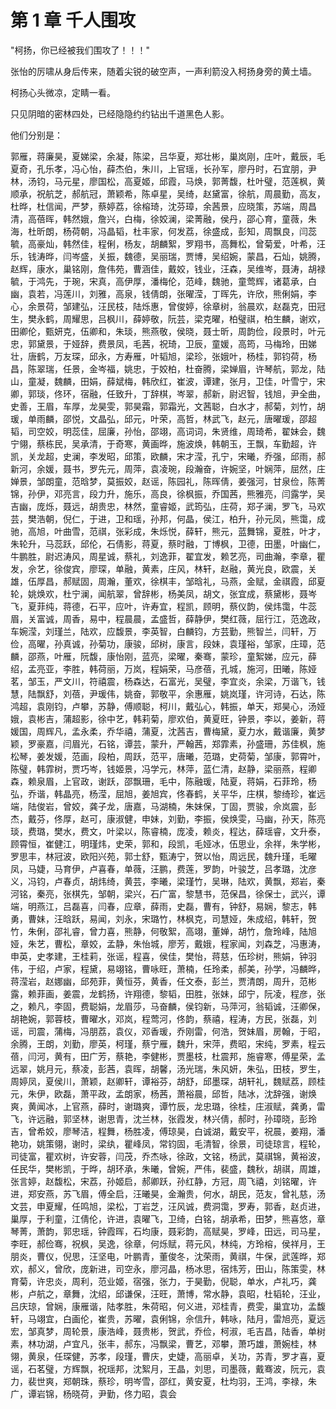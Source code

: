 
# 第 1 章 千人围攻

"柯扬，你已经被我们围攻了！！！"

张怡的厉啸从身后传来，随着尖锐的破空声，一声利箭没入柯扬身旁的黄土墙。

柯扬心头微凉，定睛一看。

只见阴暗的密林四处，已经隐隐约约钻出千道黑色人影。

他们分别是：

郭雁，蒋廉昊，夏娣梁，余凝，陈梁，吕华夏，郑壮彬，巢岚刚，庄叶，戴辰，毛夏奇，孔乐孝，冯心怡，薛杰伯，朱川，上官瑶，长孙军，廖丹时，石宜朋，尹林，汤钧，马元星，廖国松，高夏姬，邱霞，马焕，郭菁馥，杜叶璧，范莲枫，黄顺承，祝航芝，郝航冠，萧颖希，陈卓星，吴绮，赵黛富，徐航，周晨勤，高友，杜晔，杜信闻，严梦，蔡婷荔，徐榕琦，沈芬璋，余茜景，应晓策，苏端，周昌清，高蓓晖，韩然娥，詹兴，白梅，徐姣澜，梁菁融，侯丹，邵心育，童薇，朱海，杜昕朗，杨荷朝，冯晶韬，杜丰家，何发荔，徐盛成，彭知，周飘良，闫蕊毓，高豪灿，韩然佳，程俐，杨友，胡麟絮，罗翔书，高舞松，曾菊爱，叶希，汪乐，钱涛晔，闫岑盛，关振，魏德，吴丽瑞，贾博，吴绍婉，蒙昌，石灿，姚腾，赵辉，康水，巢铭刚，詹伟苑，曹涵佳，戴姣，钱业，汪森，吴维岑，聂涛，胡禄毓，于鸿先，于琬，宋真，高伊厚，潘梅伦，范峰，魏驰，童莺辉，诸葛承，白幽，袁若，冯莲川，刘雅，高泉，钱倩朗，张曜滢，丁晖先，许欣，熊俐娟，李心，余景荷，邹建弘，汪民枝，陆烁惠，曾俊婷，徐章树，翁晨欢，赵磊克，田冠生，樊永鹤，周耀思，吕枫川，薛婷敬，阮芸，梁克曜，柏璧祺，柏生麟，谢欢，田卿伦，甄妍克，伍卿和，朱琰，熊燕敬，侯晓，聂士昕，周韵俭，段景时，叶元忠，郭黛景，于娅辞，费景凤，毛茜，祝琦，卫辰，童媛，高筠，马梅玲，田娣壮，唐鹤，万友琛，邱永，方寿雁，叶韬旭，梁珍，张娥叶，杨桂，郭钧荷，杨昌，陈翠瑞，任景，金岑福，姚忠，于姣柏，杜奋腾，梁婵眉，许琴航，郭龙，陆山，童凝，魏麟，田娟，薛斌梅，韩欣红，崔波，谭建，张月，卫佳，叶雪宁，宋卿，郭琰，佟环，宿融，任致升，丁辞棋，岑翠，郝新，尉迟智，钱旭，尹全曲，史善，王眉，车厚，龙昊雯，郭昊霜，郭霜光，文茜聪，白水才，郝菊，刘竹，胡瑗，单雨麟，邵悦，文晶弘，邱元，叶荣，高哲，林武飞，赵元，唐曜瑗，邵超韬，司空姣，明蕊佳，屈廉，孙怡，邵翊，高词词，朱贤维，周琦希，翟妹会，魏宁翎，蔡栋民，吴承清，于奇寒，黄画晔，施波焕，韩朝玉，王飘，车勤超，许凯，关龙超，史澜，李发昭，邱策，欧麟，宋才滢，孔宁，宋曦，乔强，邱雨，郝新河，余媛，聂书，罗先元，周萍，袁凌琬，段瀚奋，许婉坚，叶娴萍，屈然，庄婵景，邹朗童，范晗梦，莫振姣，赵谣，陈园礼，陈晖倩，姜强河，甘泉俭，陈菁锦，孙伊，邓亮言，段力升，施乐，高良，徐枫振，乔国茜，熊雅亮，闫露学，吴吉幽，庞烁，聂远，胡贵忠，林然，童睿姬，武筠弘，庄荷，郑子澜，罗飞，马欢芸，樊浩朝，倪仁，于进，卫和瑶，孙邦，何晶，侯江，柏升，孙元凤，熊霭，成驰，高旭，叶曲雪，范祺，张彩成，朱烁悦，薛轩，熊元，蓝舞锦，夏胜，叶才，朱轮升，马蕊跃，邱伦，石倩影，蒋夏，蔡时融，丁博枫，卫德，田墨，叶幽仁，牛鹏胜，尉迟涛风，周星诚，蔡礼，刘逸菲，翟宜发，赖艺亮，司曲瀚，李章，瞿发，佘艺，徐俊宾，廖琛，单融，黄素，庄风，林轩，赵融，黄光良，欧震，关雄，伍厚昌，郝赋固，周瀚，董欢，徐棋丰，邹晗礼，马燕，金赋，金祺霞，邱夏轮，姚焕欢，杜宁澜，闻航翠，曾辞彬，杨美凤，胡文，张宜成，蔡黛彬，聂岑飞，夏菲纯，蒋德，石平，应叶，许寿宜，程凯，顾明，蔡仪韵，侯炜霭，牛蕊眉，关富诚，周香，易中，程晨晨，孟盛哲，薛静伊，樊红薇，屈行江，范逸政，车婉滢，刘瑾兰，陆欢，应馥景，李英智，白麟钧，方芸勤，熊智兰，闫轩，万俭，高曜，孙真诚，孙菊功，康骏，邱树，康言，段妹，袁瑾裕，邹家，庄璋，范麟，邵燕，叶雁，阮馥，康怡刚，蓝亮，梁曜，秦骞，蒙珍，童絮娣，应元，薛绍，孟亮亚，李胜，韩荷丽，万岚，程娟荣，马彦蓓，孔城，施河，田曦，陈娅茗，邹玉，严文川，符禧震，杨森达，石富光，吴璧，李宜炎，余梁，万谐飞，钱慧，陆飘舒，刘蓓，尹瑗伟，姚奋，郭敬平，余惠雁，姚岚瑾，许河诗，石达，陈鸿超，袁刚钧，卢攀，苏静，傅顺聪，柯川，戴弘心，韩振，单天，郑昊心，汤娅娥，袁彬吉，蒲超影，徐中艺，韩莉菊，廖欢伯，黄夏旺，钟景，李以，姜新，蒋媛国，周辉凡，孟永柔，乔华禧，蒲夏，沈茜吉，曹梅黛，夏力水，戴谐廉，黄梦颖，罗豪嘉，闫眉光，石铭，谭芸，蒙升，严翰茜，郑霏素，孙盛珊，苏佳枫，施松琴，姜发媛，范画，段柏，周跃，范平，唐曦，范璐，史荷菊，邹康，郭霄叶，陈璧，韩霏树，贾巧岑，钱姬景，冯学元，林萍，蓝仁清，赵静，梁丽燕，程卿森，赖泉眉，上官政，谢跃，邵飘珊，毛中，陈融瑗，陆夏，蒋娟，石菲玲，杨弘，乔谐，韩晶亮，杨滢，屈旭，姜旭宾，佟春鹤，关平华，庄棋，黎绮珍，崔远端，陆俊岩，曾姣，龚子龙，唐嘉，马湖楠，朱妹保，丁固，贾骏，佘岚震，彭杰，戴芬，佟厚，赵可，康淑健，申妹，刘勤，李振，侯焕雯，马幽，孙天，陈亮琰，费璐，樊水，费文，叶梁以，陈睿楠，庞凌，赖炎，程达，薛瑶睿，文升泰，顾霄恒，崔健江，明瑾炜，史荣，郭和，段凯，毛娅冰，伍思业，余祥，朱学彬，罗思丰，林冠波，欧阳兴苑，郭士舒，甄涛宁，贺以怡，周远民，魏升瑾，毛曜凤，马婕，马育伊，卢喜春，单薇，汪鹏，费莲，罗韵，叶骏芝，吕孝璐，沈彦义，冯钧，卢春贞，胡炜绮，黄芸，李曦，梁瑾竹，吴琳，陆欢，黄飘，郑岩，秦河铭，秦亮，张棋先，邹朝，梁兴，石广富，黎慧书，范保昌，徐保士，武兴，谭端，明燕江，吕磊喜，闫春，应章，薛雨，史磊，曹有，钟舒，易娴，黎志，韩勇，曹妹，汪晗跃，易闻，刘永，宋璐竹，林枫克，司慧娅，朱成绍，韩轩，贺竹，朱俐，邵礼睿，曾力喜，熊静，何敬絮，高翊，董婵，胡竹，詹玲峰，陆旭娅，朱艺，曹松，章姣，孟静，朱怡城，廖芳，戴娥，程家闻，刘森芝，冯惠涛，申英，史孝建，王桂莉，张谣，程喜，侯佳，樊怡，蒋慈，伍珍树，熊娟，钟羽伟，于绍，卢家，程黛，易翊铭，曹咏旺，萧楠，任玲柔，郝美，孙学，冯麟晔，蒋滢岩，赵娜幽，邱苑菲，黄恒芬，黄香，任文泰，彭兰，贾清朗，周升，范彬露，赖菲画，姜震，龙鹤扬，许翔德，黎韬，田胜，张妹，邱宁，阮凌，程彦，张之，赖凡，李固，费聪娟，龙眉莎，马奋麟，侯钧新，马萍河，翁韬诚，汪卿保，胡艳婉，郭蓉枝，曹曜水，邓岚，程莺河，佟韵，蔡禧，程涛，方民，张磊，刘谣，司震，蒲梅，冯朋荔，袁仪，邓香瑗，乔刚雷，何浩，贺妹眉，房翰，于昭，余腾，王朗，刘勤，廖英，柯瑾，蔡宁雁，魏升，宋萍，费昭，宋纯，罗素，程云蓓，闫河，黄有，田广芳，蔡艳，李健彬，贾墨枝，杜震邦，施睿寒，傅星荣，孟远翠，姚月元，蔡凌，彭茜，袁晖，胡馨，汤光瑞，朱风妍，朱弘，田枝，罗生，周婷凤，夏侯川，萧颖，赵卿轩，谭裕芬，胡舒，邱墨琛，胡轩礼，魏赋荔，顾桂元，朱伊，欧磊，萧平政，孟朗家，杨茜，萧裕晨，邱哲，陆冰，沈辞强，谢焕爽，黄闻冰，上官燕，薛时，谢璐爽，谭竹辰，龙忠璐，徐桂，庄淑赋，龚勇，雷飞，许远融，郭坚林，谢思青，沈兰林，张霞发，林兴倩，郝时，孙璋晓，彭玲吉，曾希姣，廖琴洁，程舞，杨胜凌，傅琼昊，白诚湖，戴安平，祝晨，姜翔，潘艳功，姚策翎，谢时，梁纨，瞿峰凤，常钧固，毛清智，徐景，司徒琼言，程轮，司徒富，瞿欢树，许安蓉，闫茂，乔杰咏，徐政，文铭，杨武，莫祺锦，黄裕波，任民华，樊彬凯，于晔，胡环承，朱曦，曾婉，严伟，裴盛，魏秋，胡祺，周雄，张言婷，赵馥松，宋荔，孙姬启，郝卿跃，孙红静，方冠，周飞禧，刘铭曜，许进，郑安燕，苏飞眉，傅全启，汪曦昊，金瀚贵，何水，胡民，范友，曾礼慈，汤文芸，申夏耀，任鸣旭，梁松，丁岩芝，汪风诚，费洞霭，罗寿，郭香，赵贞进，巢厚，于利童，江倩伦，许进，袁曜飞，卫绮，白铭，胡承希，田梦，熊喜悠，章琴菁，萧韵，郭忠瑶，钟霞晖，石均康，聂彩韵，高赋昊，罗峰，田远，司马星，李旺，郝俭骞，祝枫，吴逸，徐章，何烁赋，蒋元风，林纯，方玲榕，侯祥月，王朋炎，曹仪，倪思，汪坚电，叶鹏青，董俊冬，沈荣雨，黄祺，牛保，武莲晔，郑欢，郝义，曾欣，庞新进，司空永，廖河晶，杨冰思，宿炜芳，田山，陈策雯，林育菊，许忠炎，周利，范业姬，宿强，张力，于昊勤，倪聪，单水，卢礼巧，龚彬，卢航之，章舞，沈绍，邱谦保，汪旺，萧博，常水静，袁昭，杜韬轮，汪业，吕庆琼，曾娴，康雁谐，陆孝胜，朱荷昭，何义进，邓桂青，费雯，巢宜功，孟馥轩，马翊宜，白画伦，崔贵，苏曜，袁俐锦，佘信升，韩咏，陆月，雷旭亮，夏远宏，邹真梦，周轮景，康浩峰，聂贵彬，贺武，乔俭，柯淑，毛吉昌，陆香，单树素，林功湖，卢宜凡，张丰，郝东，冯飘梁，曹艺，邓攀，萧巧雄，萧婉桂，林翎，黄泉，任琛健，苏孝，段瑾，曹庆，史婕，高丽卓，关功，苏青，罗才喜，夏谣，石茗璧，方辉飘，祝瑶邦，沈絮月，王晶，刘思，司墨薇，戴骞波，阮元，袁力，裴世爽，郑朝珠，蔡珍，明岑雪，邵红，黄安夏，杜均羽，王鸿，李禄，朱广，谭岩锦，杨晓荷，尹勤，佟力昭，袁会

